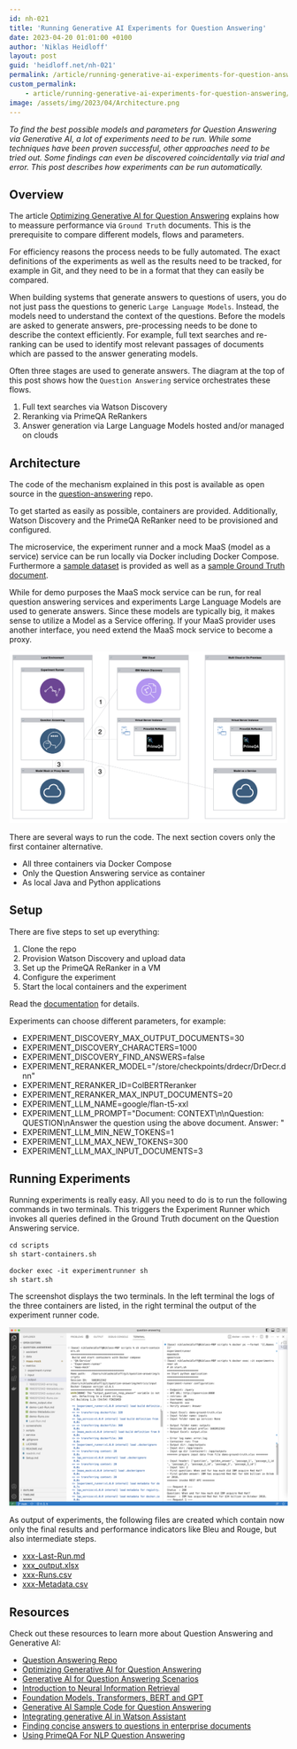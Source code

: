 ```yaml
---
id: nh-021
title: 'Running Generative AI Experiments for Question Answering'
date: 2023-04-20 01:01:00 +0100
author: 'Niklas Heidloff'
layout: post
guid: 'heidloff.net/nh-021'
permalink: /article/running-generative-ai-experiments-for-question-answering/
custom_permalink:
    - article/running-generative-ai-experiments-for-question-answering/
image: /assets/img/2023/04/Architecture.png
---
```


*To find the best possible models and parameters for Question Answering via Generative AI, a lot of experiments need to be run. While some techniques have been proven successful, other approaches need to be tried out. Some findings can even be discovered coincidentally via trial and error. This post describes how experiments can be run automatically.*

## Overview

The article [Optimizing Generative AI for Question Answering](https://heidloff.net/article/optimizing-generative-ai-for-question-answering/) explains how to meassure performance via `Ground Truth` documents. This is the prerequisite to compare different models, flows and parameters.

For efficiency reasons the process needs to be fully automated. The exact definitions of the experiments as well as the results need to be tracked, for example in Git, and they need to be in a format that they can easily be compared.

When building systems that generate answers to questions of users, you do not just pass the questions to generic `Large Language Models`. Instead, the models need to understand the context of the questions. Before the models are asked to generate answers, pre-processing needs to be done to describe the context efficiently. For example, full text searches and re-ranking can be used to identify most relevant passages of documents which are passed to the answer generating models.

Often three stages are used to generate answers. The diagram at the top of this post shows how the `Question Answering` service orchestrates these flows.

1. Full text searches via Watson Discovery
2. Reranking via PrimeQA ReRankers
3. Answer generation via Large Language Models hosted and/or managed on clouds

## Architecture

The code of the mechanism explained in this post is available as open source in the [question-answering](https://github.com/nheidloff/question-answering) repo.

To get started as easily as possible, containers are provided. Additionally, Watson Discovery and the PrimeQA ReRanker need to be provisioned and configured.

The microservice, the experiment runner and a mock MaaS (model as a service) service can be run locally via Docker including Docker Compose. Furthermore a [sample dataset](https://github.com/nheidloff/question-answering/blob/main/data/demo/documents.json) is provided as well as a [sample Ground Truth document](https://github.com/nheidloff/question-answering/blob/main/metrics/input/demo-ground-truth.xlsx).

While for demo purposes the MaaS mock service can be run, for real question answering services and experiments Large Language Models are used to generate answers. Since these models are typically big, it makes sense to utilize a Model as a Service offering. If your MaaS provider uses another interface, you need extend the MaaS mock service to become a proxy.

![image](/assets/img/2023/04/ExperimentRunner.png)

There are several ways to run the code. The next section covers only the first container alternative.

* All three containers via Docker Compose
* Only the Question Answering service as container
* As local Java and Python applications

## Setup

There are five steps to set up everything:

1. Clone the repo
2. Provision Watson Discovery and upload data
3. Set up the PrimeQA ReRanker in a VM
4. Configure the experiment
5. Start the local containers and the experiment

Read the [documentation](https://github.com/nheidloff/question-answering/blob/main/Setup.md#getting-started) for details.

Experiments can choose different parameters, for example:

* EXPERIMENT_DISCOVERY_MAX_OUTPUT_DOCUMENTS=30
* EXPERIMENT_DISCOVERY_CHARACTERS=1000
* EXPERIMENT_DISCOVERY_FIND_ANSWERS=false
* EXPERIMENT_RERANKER_MODEL="/store/checkpoints/drdecr/DrDecr.dnn"
* EXPERIMENT_RERANKER_ID=ColBERTReranker
* EXPERIMENT_RERANKER_MAX_INPUT_DOCUMENTS=20
* EXPERIMENT_LLM_NAME=google/flan-t5-xxl
* EXPERIMENT_LLM_PROMPT="Document: CONTEXT\n\nQuestion: QUESTION\nAnswer the question using the above document. Answer: "
* EXPERIMENT_LLM_MIN_NEW_TOKENS=1
* EXPERIMENT_LLM_MAX_NEW_TOKENS=300
* EXPERIMENT_LLM_MAX_INPUT_DOCUMENTS=3

## Running Experiments

Running experiments is really easy. All you need to do is to run the following commands in two terminals. This triggers the Experiment Runner which invokes all queries defined in the Ground Truth document on the Question Answering service.

```
cd scripts
sh start-containers.sh
```

```
docker exec -it experimentrunner sh
sh start.sh
```

The screenshot displays the two terminals. In the left terminal the logs of the three containers are listed, in the right terminal the output of the experiment runner code.

![image](/assets/img/2023/04/Containers.png)

As output of experiments, the following files are created which contain now only the final results and performance indicators like Bleu and Rouge, but also intermediate steps.

* [xxx-Last-Run.md](https://github.com/nheidloff/question-answering/blob/main/metrics/output/xxx-Last-Run.md)
* [xxx_output.xlsx](https://github.com/nheidloff/question-answering/blob/main/metrics/output/demo_output.xlsx)
* [xxx-Runs.csv](https://github.com/nheidloff/question-answering/blob/main/metrics/output/demo-Runs.csv)
* [xxx-Metadata.csv](https://github.com/nheidloff/question-answering/blob/main/metrics/output/demo-Metadata.csv)

## Resources

Check out these resources to learn more about Question Answering and Generative AI:

* [Question Answering Repo](https://github.com/nheidloff/question-answering)
* [Optimizing Generative AI for Question Answering](https://heidloff.net/article/optimizing-generative-ai-for-question-answering)
* [Generative AI for Question Answering Scenarios](https://heidloff.net/article/question-answering-transformers/)
* [Introduction to Neural Information Retrieval](https://heidloff.net/article/introduction-neural-information-retrieval/)
* [Foundation Models, Transformers, BERT and GPT](https://heidloff.net/article/foundation-models-transformers-bert-and-gpt/)
* [Generative AI Sample Code for Question Answering](https://heidloff.net/article/sample-question-answering/)
* [Integrating generative AI in Watson Assistant](https://heidloff.net/article/integrating-generative-ai-in-watson-assistant/)
* [Finding concise answers to questions in enterprise documents](https://medium.com/ibm-data-ai/finding-concise-answers-to-questions-in-enterprise-documents-53a865898dbd)
* [Using PrimeQA For NLP Question Answering](https://www.deleeuw.me.uk/posts/Using-PrimeQA-For-NLP-Question-Answering/)